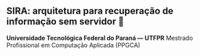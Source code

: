 ## SIRA: arquitetura para recuperação de informação sem servidor 👋

**Universidade Tecnológica Federal do Paraná — UTFPR**
Mestrado Profissional em Computação Aplicada (PPGCA)
